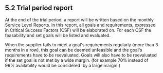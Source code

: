 ## 5.2 Trial period report

At the end of the trial period, a report will be written based on the monthly Service Level Reports. In this report, all goals and requirements, expressed in Critical Success Factors (CSF) will be elaborated on. For each CSF the feasability and set goals will be listed and evaluated. 

When the supplier fails to meet a goal's requirements regularly (more than 3 months in a row), this goal can be deemed unfeasible and the goal's requirements have to be reevaluated. Goals will also have to be reevaluated if the set goal is not met by a wide margin. (for example 70% instead of 99% availability would be considered 'by a large margin')

